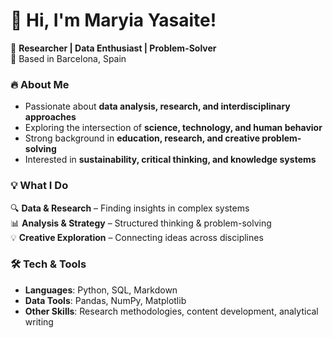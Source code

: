 # 👋 Hi, I'm Maryia Yasaite!  

🚀 **Researcher | Data Enthusiast | Problem-Solver**  
📍 Based in Barcelona, Spain  

### 🔥 About Me  
- Passionate about **data analysis, research, and interdisciplinary approaches**  
- Exploring the intersection of **science, technology, and human behavior**  
- Strong background in **education, research, and creative problem-solving**  
- Interested in **sustainability, critical thinking, and knowledge systems**  

### 💡 What I Do  
🔍 **Data & Research** – Finding insights in complex systems  
📊 **Analysis & Strategy** – Structured thinking & problem-solving  
💡 **Creative Exploration** – Connecting ideas across disciplines  

### 🛠 Tech & Tools  
- **Languages**: Python, SQL, Markdown  
- **Data Tools**: Pandas, NumPy, Matplotlib  
- **Other Skills**: Research methodologies, content development, analytical writing  
